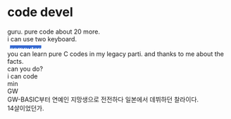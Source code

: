 # code devel
guru.
pure code about 20 more.<br>
i can use two keyboard.<br>
<img src="prime.png"></img><br>
you can learn pure C codes in my legacy parti. and thanks to me about the facts.<br>
can you do?<br>
i can code<br>
min<br>
GW<br>
GW-BASIC부터 연예인 지망생으로 전전하다 일본에서 데뷔하던 찰라이다.<br>
14살이었던가.<br>

